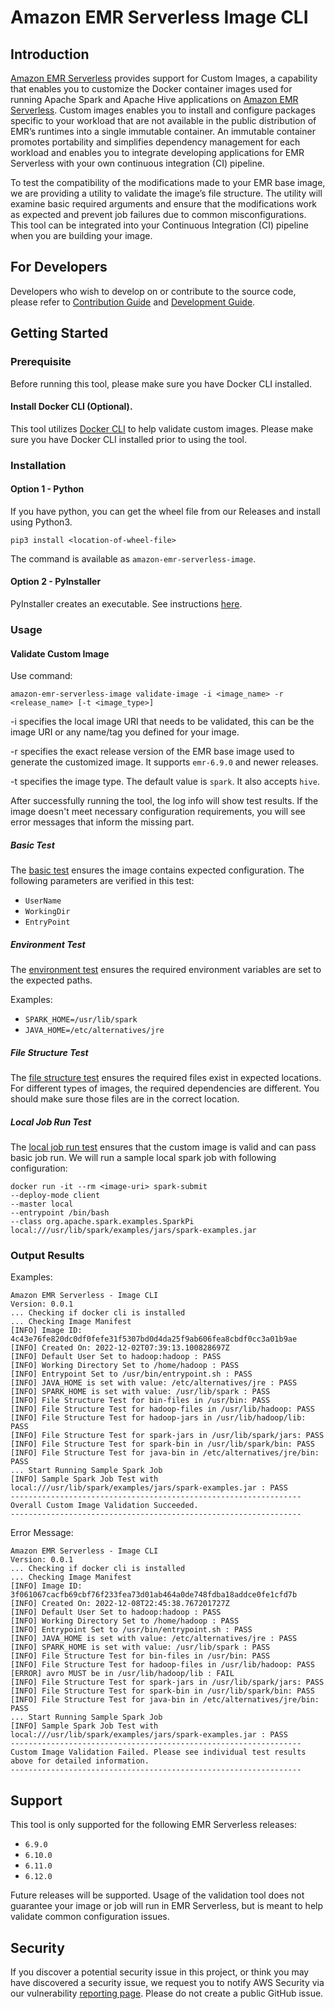 # Amazon EMR Serverless Image CLI

## Introduction

[Amazon EMR Serverless](https://aws.amazon.com/emr/serverless/) provides support for
Custom Images, a capability that enables you to customize the Docker container images used for running
Apache Spark and Apache Hive applications on [Amazon EMR Serverless](https://aws.amazon.com/emr/serverless/).
Custom images enables you to install and configure packages specific to your workload that are not available
in the public distribution of EMR’s runtimes into a single immutable container. An immutable container
promotes portability and simplifies dependency management for each workload and enables you to integrate
developing applications for EMR Serverless with your own continuous integration (CI) pipeline.

To test the compatibility of the modifications made to your EMR base image, we are providing a utility to validate 
the image’s file structure. The utility will examine basic required arguments and ensure that the modifications work as 
expected and prevent job failures due to common misconfigurations. This tool can be integrated into your Continuous 
Integration (CI) pipeline when you are building your image.

## For Developers

Developers who wish to develop on or contribute to the source code, please refer to [Contribution Guide](CONTRIBUTING.md) and [Development Guide](DEVELOPMENT_GUIDE.md).

## Getting Started

### Prerequisite

Before running this tool, please make sure you have Docker CLI installed.

#### Install Docker CLI (Optional).

This tool utilizes [Docker CLI](https://docs.docker.com/get-docker/) to help validate custom images.
Please make sure you have Docker CLI installed prior to using the tool.

### Installation

#### Option 1 - Python

If you have python, you can get the wheel file from our Releases and install using Python3.

```
pip3 install <location-of-wheel-file>
```

The command is available as `amazon-emr-serverless-image`.

#### Option 2 - PyInstaller

PyInstaller creates an executable. See instructions [here](installer/pyinstaller/INSTRUCTION.md).

### Usage

#### Validate Custom Image

Use command:

```
amazon-emr-serverless-image validate-image -i <image_name> -r <release_name> [-t <image_type>]
```

-i specifies the local image URI that needs to be validated, this can be the image URI or any name/tag you defined for your image.

-r specifies the exact release version of the EMR base image used to generate the customized image. It supports `emr-6.9.0` and newer releases.

-t specifies the image type. The default value is `spark`. It also accepts `hive`.

After successfully running the tool, the log info will show test results. If the image doesn't meet necessary configuration requirements, you will see error messages that inform the missing part.

##### Basic Test

The [basic test](amazon_emr_serverless_image_cli/validation_tool/validation_tests/check_manifest.py) ensures the image contains expected configuration. The following parameters are verified in this test:

* `UserName`
* `WorkingDir`
* `EntryPoint`

##### Environment Test

The [environment test](amazon_emr_serverless_image_cli/validation_tool/validation_tests/check_envs.py) ensures the required environment variables are set to the expected paths.

Examples:

* `SPARK_HOME=/usr/lib/spark`
* `JAVA_HOME=/etc/alternatives/jre`

##### File Structure Test

The [file structure test](amazon_emr_serverless_image_cli/validation_tool/validation_tests/check_files.py) ensures the required files exist in expected locations. For different
types of images, the required dependencies are different. You should make sure those files are in the correct
location.

##### Local Job Run Test

The [local job run test](amazon_emr_serverless_image_cli/validation_tool/validation_tests/check_local_job_run.py) ensures that the custom image is valid and can pass basic job run. We will run a sample local spark job with following configuration:

```
docker run -it --rm <image-uri> spark-submit 
--deploy-mode client 
--master local 
--entrypoint /bin/bash
--class org.apache.spark.examples.SparkPi local:///usr/lib/spark/examples/jars/spark-examples.jar
```

### Output Results

Examples:

```
Amazon EMR Serverless - Image CLI
Version: 0.0.1
... Checking if docker cli is installed
... Checking Image Manifest
[INFO] Image ID: 4c43e76fe820dc0df0fefe31f5307bd0d4da25f9ab606fea8cbdf0cc3a01b9ae
[INFO] Created On: 2022-12-02T07:39:13.100828697Z
[INFO] Default User Set to hadoop:hadoop : PASS
[INFO] Working Directory Set to /home/hadoop : PASS
[INFO] Entrypoint Set to /usr/bin/entrypoint.sh : PASS
[INFO] JAVA_HOME is set with value: /etc/alternatives/jre : PASS
[INFO] SPARK_HOME is set with value: /usr/lib/spark : PASS
[INFO] File Structure Test for bin-files in /usr/bin: PASS
[INFO] File Structure Test for hadoop-files in /usr/lib/hadoop: PASS
[INFO] File Structure Test for hadoop-jars in /usr/lib/hadoop/lib: PASS
[INFO] File Structure Test for spark-jars in /usr/lib/spark/jars: PASS
[INFO] File Structure Test for spark-bin in /usr/lib/spark/bin: PASS
[INFO] File Structure Test for java-bin in /etc/alternatives/jre/bin: PASS
... Start Running Sample Spark Job
[INFO] Sample Spark Job Test with local:///usr/lib/spark/examples/jars/spark-examples.jar : PASS
-----------------------------------------------------------------
Overall Custom Image Validation Succeeded.
-----------------------------------------------------------------
```

Error Message:

```
Amazon EMR Serverless - Image CLI
Version: 0.0.1
... Checking if docker cli is installed
... Checking Image Manifest
[INFO] Image ID: 3f061067cacfb69cbf76f233fea73d01ab464a0de748fdba18addce0fe1cfd7b
[INFO] Created On: 2022-12-08T22:45:38.767201727Z
[INFO] Default User Set to hadoop:hadoop : PASS
[INFO] Working Directory Set to /home/hadoop : PASS
[INFO] Entrypoint Set to /usr/bin/entrypoint.sh : PASS
[INFO] JAVA_HOME is set with value: /etc/alternatives/jre : PASS
[INFO] SPARK_HOME is set with value: /usr/lib/spark : PASS
[INFO] File Structure Test for bin-files in /usr/bin: PASS
[INFO] File Structure Test for hadoop-files in /usr/lib/hadoop: PASS
[ERROR] avro MUST be in /usr/lib/hadoop/lib : FAIL
[INFO] File Structure Test for spark-jars in /usr/lib/spark/jars: PASS
[INFO] File Structure Test for spark-bin in /usr/lib/spark/bin: PASS
[INFO] File Structure Test for java-bin in /etc/alternatives/jre/bin: PASS
... Start Running Sample Spark Job
[INFO] Sample Spark Job Test with local:///usr/lib/spark/examples/jars/spark-examples.jar : PASS
-----------------------------------------------------------------
Custom Image Validation Failed. Please see individual test results above for detailed information.
-----------------------------------------------------------------
```

## Support

This tool is only supported for the following EMR Serverless releases:

- `6.9.0`
- `6.10.0`
- `6.11.0`
- `6.12.0`

Future releases will be supported. Usage of the validation tool does not guarantee your image or job will run in EMR Serverless, but is meant to help validate common configuration issues.

## Security

If you discover a potential security issue in this project, or think you may have discovered a security issue, we request you to notify AWS Security via our vulnerability [reporting page](http://aws.amazon.com/security/vulnerability-reporting/). Please do not create a public GitHub issue.

